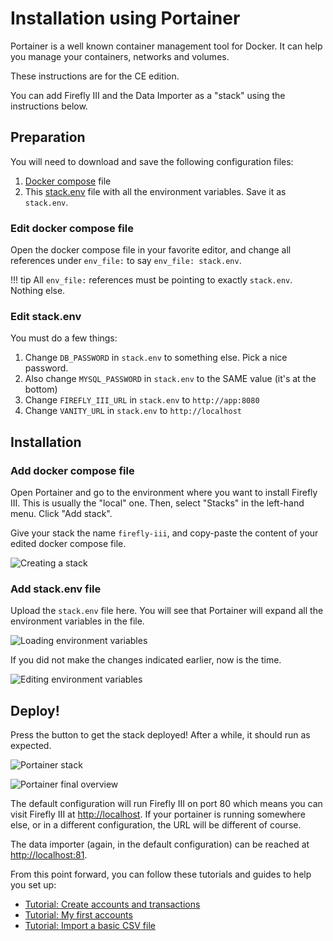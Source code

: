 # Installation using Portainer

Portainer is a well known container management tool for Docker. It can help you manage your containers, networks and volumes.

These instructions are for the CE edition.

You can add Firefly III and the Data Importer as a "stack" using the instructions below.

## Preparation

You will need to download and save the following configuration files:

1. [Docker compose](https://raw.githubusercontent.com/firefly-iii/docker/main/docker-compose-importer.yml) file
2. This [stack.env](https://support.firefly-iii.org/composed.php) file with all the environment variables. Save it as `stack.env`.

### Edit docker compose file

Open the docker compose file in your favorite editor, and change all references under `env_file:` to say `env_file: stack.env`.

!!! tip
    All `env_file:` references must be pointing to exactly `stack.env`. Nothing else.

### Edit stack.env

You must do a few things:

1. Change `DB_PASSWORD` in `stack.env` to something else. Pick a nice password.
2. Also change `MYSQL_PASSWORD` in `stack.env` to the SAME value (it's at the bottom)
3. Change `FIREFLY_III_URL` in `stack.env` to `http://app:8080`
4. Change `VANITY_URL` in `stack.env` to `http://localhost`

## Installation

### Add docker compose file

Open Portainer and go to the environment where you want to install Firefly III. This is usually the "local" one. Then, select "Stacks" in the left-hand menu. Click "Add stack".

Give your stack the name `firefly-iii`, and copy-paste the content of your edited docker compose file.

![Creating a stack](../../../images/how-to/data-importer/installation/portainer_stack_yaml.png)

### Add stack.env file

Upload the `stack.env` file here. You will see that Portainer will expand all the environment variables in the file.

![Loading environment variables](../../../images/how-to/data-importer/installation/portainer_env_load.png)

If you did not make the changes indicated earlier, now is the time.

![Editing environment variables](../../../images/how-to/data-importer/installation/portainer_env.png)

## Deploy!

Press the button to get the stack deployed! After a while, it should run as expected.

![Portainer stack](../../../images/how-to/data-importer/installation/portainer_stack.png)

![Portainer final overview](../../../images/how-to/data-importer/installation/portainer_final.png)

The default configuration will run Firefly III on port 80 which means you can visit Firefly III at [http://localhost](http://localhost). If your portainer is running somewhere else, or in a different configuration, the URL will be different of course. 

The data importer (again, in the default configuration) can be reached at [http://localhost:81](http://localhost:81).

From this point forward, you can follow these tutorials and guides to help you set up:

- [Tutorial: Create accounts and transactions](../../../tutorials/finances/first-steps.md)
- [Tutorial: My first accounts](../../../tutorials/finances/first-accounts.md)
- [Tutorial: Import a basic CSV file](../../../tutorials/data-importer/csv.md)

